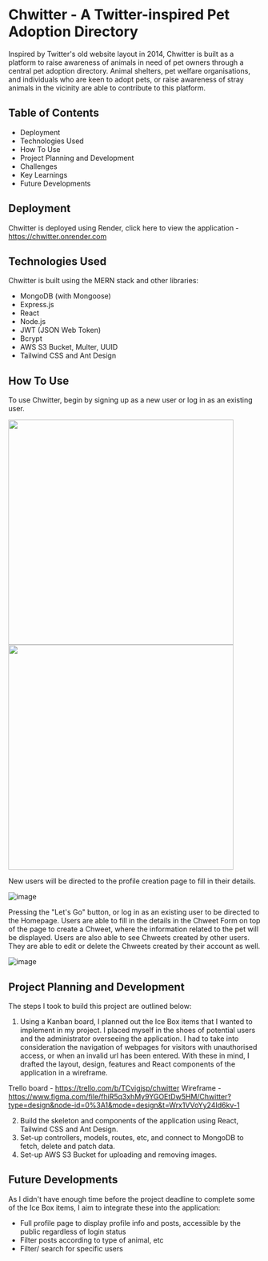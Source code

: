 # Chwitter - A Twitter-inspired Pet Adoption Directory

Inspired by Twitter's old website layout in 2014, Chwitter is built as a platform to raise awareness of animals in need of pet owners through a central pet adoption directory. Animal shelters, pet welfare organisations, and individuals who are keen to adopt pets, or raise awareness of stray animals in the vicinity are able to contribute to this platform.

## Table of Contents

- Deployment
- Technologies Used
- How To Use
- Project Planning and Development
- Challenges
- Key Learnings
- Future Developments

## Deployment

Chwitter is deployed using Render, click here to view the application - https://chwitter.onrender.com

## Technologies Used

Chwitter is built using the MERN stack and other libraries:

- MongoDB (with Mongoose)
- Express.js
- React
- Node.js
- JWT (JSON Web Token)
- Bcrypt
- AWS S3 Bucket, Multer, UUID
- Tailwind CSS and Ant Design

## How To Use

To use Chwitter, begin by signing up as a new user or log in as an existing user.

<img src="https://github.com/evangelenesiyin/chwitter/assets/108106809/79ed8245-af0c-421c-9db6-9cb1ef167727" width="450">
<img src="https://github.com/evangelenesiyin/chwitter/assets/108106809/92036643-2a94-40a4-b1f9-968ab96e974d" width="450">

New users will be directed to the profile creation page to fill in their details.

![image](https://github.com/evangelenesiyin/chwitter/assets/108106809/16f8066b-a438-43b6-b333-89cacac7b8d6)

Pressing the "Let's Go" button, or log in as an existing user to be directed to the Homepage. Users are able to fill in the details in the Chweet Form on top of the page to create a Chweet, where the information related to the pet will be displayed. Users are also able to see Chweets created by other users. They are able to edit or delete the Chweets created by their account as well.

![image](https://github.com/evangelenesiyin/chwitter/assets/108106809/78373f5e-4e35-4ed9-bd64-440c57a4b9df)

## Project Planning and Development

The steps I took to build this project are outlined below:
1. Using a Kanban board, I planned out the Ice Box items that I wanted to implement in my project. I placed myself in the shoes of potential users and the administrator overseeing the application. I had to take into consideration the navigation of webpages for visitors with unauthorised access, or when an invalid url has been entered. With these in mind, I drafted the layout, design, features and React components of the application in a wireframe.

Trello board - https://trello.com/b/TCvigjsp/chwitter
Wireframe - https://www.figma.com/file/fhiR5q3xhMy9YGOEtDw5HM/Chwitter?type=design&node-id=0%3A1&mode=design&t=Wrx1VVoYy24Id6kv-1

2. Build the skeleton and components of the application using React, Tailwind CSS and Ant Design.
3. Set-up controllers, models, routes, etc, and connect to MongoDB to fetch, delete and patch data.
4. Set-up AWS S3 Bucket for uploading and removing images.

## Future Developments

As I didn't have enough time before the project deadline to complete some of the Ice Box items, I aim to integrate these into the application:

* Full profile page to display profile info and posts, accessible by the public regardless of login status
* Filter posts according to type of animal, etc
* Filter/ search for specific users
